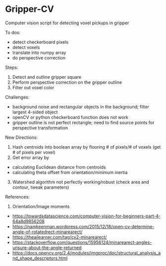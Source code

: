 # Gripper-CV
Computer vision script for detecting voxel pickups in gripper

To dos:
- detect checkerboard pixels
- detect voxels
- translate into numpy array
- do perspective correction

Steps:
1. Detect and outline gripper square
2. Perform perspective correction on the gripper outline
3. Filter out voxel color

Challenges:
- background noise and rectangular objects in the background; filter largest 4-sided object
- openCV or python checkerboard function does not work
- gripper outline is not perfect rectangle; need to find source points for perspective transformation

New Directions:
1. Hash centroids into boolean array by flooring # of pixels/# of voxels (get # of pixels per voxel)
2. Get error array by
- calculating Euclidean distance from centroids
- calculating theta offset from orientation/minimum inertia
3. Watershed algorithm not perfectly working/robust (check area and contour, tweak parameters)

References:
1. Orientation/Image moments
- https://towardsdatascience.com/computer-vision-for-beginners-part-4-64a8d9856208
- https://namkeenman.wordpress.com/2015/12/18/open-cv-determine-angle-of-rotatedrect-minarearect/
- https://theailearner.com/tag/cv2-minarearect/
- https://stackoverflow.com/questions/15956124/minarearect-angles-unsure-about-the-angle-returned
- https://docs.opencv.org/2.4/modules/imgproc/doc/structural_analysis_and_shape_descriptors.html
